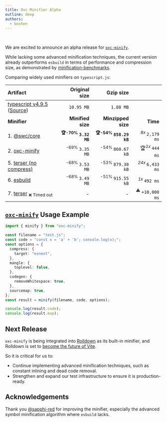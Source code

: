 ```yaml
---
title: Oxc Minifier Alpha
outline: deep
authors:
  - boshen
---
```


<AppBlogPostHeader />

<br />

We are excited to announce an alpha release for [`oxc-minify`](https://www.npmjs.com/package/oxc-minify).

While lacking some advanced minification techniques,
the current version already outperforms `esbuild` in terms of performance and compression size,
as demonstrated by [minification-benchmarks](https://github.com/privatenumber/minification-benchmarks).

Comparing widely used minifiers on `typescript.js`:

<div align="center">

| Artifact                                                                                                                               |                   Original size |                         Gzip size |                                   |
| :------------------------------------------------------------------------------------------------------------------------------------- | ------------------------------: | --------------------------------: | --------------------------------: |
| [typescript v4.9.5](https://www.npmjs.com/package/typescript/v/4.9.5) ([Source](https://unpkg.com/typescript@4.9.5/lib/typescript.js)) |                      `10.95 MB` |                         `1.88 MB` |                                   |
| **Minifier**                                                                                                                           |               **Minified size** |                **Minzipped size** |                          **Time** |
| 1. [@swc/core](packages/minifiers/minifiers/swc.ts)                                                                                    | **<sup>🏆-70% </sup>`3.32 MB`** | **<sup>🏆-54% </sup>`858.29 kB`** |        <sup>_8x_ </sup>`2,179 ms` |
| 2. [oxc-minify](packages/minifiers/minifiers/oxc-minify.ts)                                                                            |       <sup>-69% </sup>`3.35 MB` |       <sup>-54% </sup>`860.67 kB` |        🏆<sup>_1x_ </sup>`444 ms` |
| 5. [terser (no compress)](packages/minifiers/minifiers/terser.ts)                                                                      |       <sup>-68% </sup>`3.53 MB` |       <sup>-53% </sup>`879.30 kB` |       <sup>_24x_ </sup>`6,433 ms` |
| 6. [esbuild](packages/minifiers/minifiers/esbuild.ts)                                                                                  |       <sup>-68% </sup>`3.49 MB` |       <sup>-51% </sup>`915.55 kB` |          <sup>_1x_ </sup>`492 ms` |
| 7. [terser](packages/minifiers/minifiers/terser.ts) <sub title="Failed: timeout">❌ Timed out</sub>                                    |                               - |                                 - | <sup>:warning:</sup> `+10,000 ms` |

</div>

## [`oxc-minify`](https://www.npmjs.com/package/oxc-minify) Usage Example

```typescript
import { minify } from "oxc-minify";

const filename = "test.js";
const code = "const x = 'a' + 'b'; console.log(x);";
const options = {
  compress: {
    target: "esnext",
  },
  mangle: {
    toplevel: false,
  },
  codegen: {
    removeWhitespace: true,
  },
  sourcemap: true,
};
const result = minify(filename, code, options);

console.log(result.code);
console.log(result.map);
```

## Next Release

`oxc-minify` is being integrated into [Rolldown](https://rolldown.rs) as its built-in minifier,
and Rolldown is set to [become the future of Vite](https://voidzero.dev/posts/announcing-voidzero-inc).

So it is critical for us to:

- Continue implementing advanced minification techniques, such as constant inlining and dead code removal.
- Strengthen and expand our test infrastructure to ensure it is production-ready.

## Acknowledgements

Thank you [@sapphi-red](https://github.com/sapphi-red) for improving the minifier,
especially the advanced symbol minification algorithm where `esbuild` lacks.
